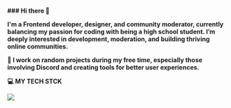 <b>### Hi there 👋<b/>

I'm a Frontend developer, designer, and community moderator, currently balancing my passion for coding with being a high school student. I’m deeply interested in development, moderation, and building thriving online communities.

🔧 I work on random projects during my free time, especially those involving Discord and creating tools for better user experiences.

<p align="center">
  <p>💻 MY TECH STCK</p>
  <a href="https://skillicons.dev">
    <img src="https://skillicons.dev/icons?i=html,css,tailwind,materialui,js,ts,react,nextjs,redux,nodejs,express,postman,docker,git,github,npm,yarn,vite,twitter" />
  </a>
</p>

